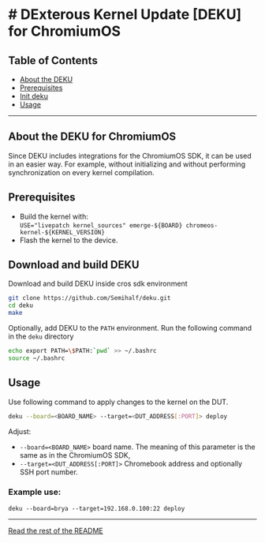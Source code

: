 # # DExterous Kernel Update [DEKU] for ChromiumOS

## Table of Contents
- [About the DEKU](#about)
- [Prerequisites](#prerequisites)
- [Init deku](#init)
- [Usage](#usage)

---

<a name="about"></a>
## About the DEKU for ChromiumOS
Since DEKU includes integrations for the ChromiumOS SDK, it can be used in an easier way.
For example, without initializing and without performing synchronization on every kernel compilation.

<a name="prerequisites"></a>
## Prerequisites
 - Build the kernel with:  
 `USE="livepatch kernel_sources" emerge-${BOARD} chromeos-kernel-${KERNEL_VERSION}`
 - Flash the kernel to the device.

<a name="init"></a>
## Download and build DEKU
Download and build DEKU inside cros sdk environment
```bash
git clone https://github.com/Semihalf/deku.git
cd deku
make
```
Optionally, add DEKU to the `PATH` environment. Run the following command in the `deku` directory
```bash
echo export PATH=\$PATH:`pwd` >> ~/.bashrc
source ~/.bashrc
```

<a name="usage"></a>
## Usage
Use following command to apply changes to the kernel on the DUT.
```bash
deku --board=<BOARD_NAME> --target=<DUT_ADDRESS[:PORT]> deploy
```

Adjust:
- `--board=<BOARD_NAME>` board name. The meaning of this parameter is the same as in the ChromiumOS SDK,
- `--target=<DUT_ADDRESS[:PORT]>` Chromebook address and optionally SSH port number.

### Example use:  
`deku --board=brya --target=192.168.0.100:22 deploy`

***
[Read the rest of the README](README.md#rest_of_readme)
